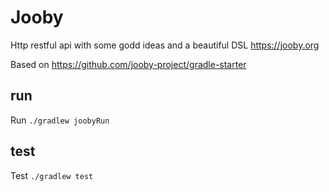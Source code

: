 # Jooby

Http restful api with some godd ideas and a beautiful DSL <https://jooby.org>

Based on <https://github.com/jooby-project/gradle-starter>

## run

Run `./gradlew joobyRun`

## test

Test `./gradlew test`

